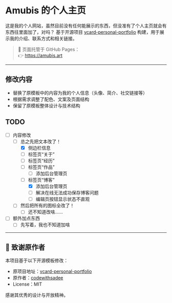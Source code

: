 


# Amubis 的个人主页

这是我的个人网站，虽然目前没有任何能展示的东西，但没准有了个人主页就会有东西往里面加了，对吗？
基于开源项目 [vcard-personal-portfolio](https://github.com/codewithsadee/vcard-personal-portfolio) 构建，用于展示我的介绍、联系方式和相关链接。

> 🚀 页面托管于 GitHub Pages：  
> 👉 https://amubis.art

---

## 修改内容

- 替换了原模板中的内容为我的个人信息（头像、简介、社交链接等）
- 根据需求调整了配色、文案及页面结构
- 保留了原模板整体设计与技术结构

## TODO 
- [ ] 内容修改
  - [ ] 总之先把文本改了！
    - [x] 侧边栏信息
    - [ ] 标签页“关于”
    - [ ] 标签页“经历”
    - [ ] 标签页“作品”
      - [ ] 添加后台管理页
    - [ ] 标签页“博客”
      - [x] 添加后台管理页
      - [ ] 解决在线无法成功保存博客问题
      - [ ] 编辑页按钮显示状态不直观
  - [ ] 然后把所有的图标全改了！
    - [ ] 还不知道改啥……
- [ ] 额外加点东西
  - [ ] 先写着，我也不知道加啥

---

## 🙏 致谢原作者

本项目基于以下开源模板修改：

- 原项目地址：[vcard-personal-portfolio](https://github.com/codewithsadee/vcard-personal-portfolio)
- 原作者：[codewithsadee](https://github.com/codewithsadee)
- License：MIT

感谢其优秀的设计与开放精神。
